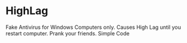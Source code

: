 # HighLag
Fake Antivirus for Windows Computers only. Causes High Lag until you restart computer. Prank your friends.
Simple Code
